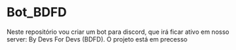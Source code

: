 # Bot_BDFD
 Neste repositório vou criar um bot para discord, que irá ficar ativo em nosso server: By Devs For Devs (BDFD). O projeto está em precesso
